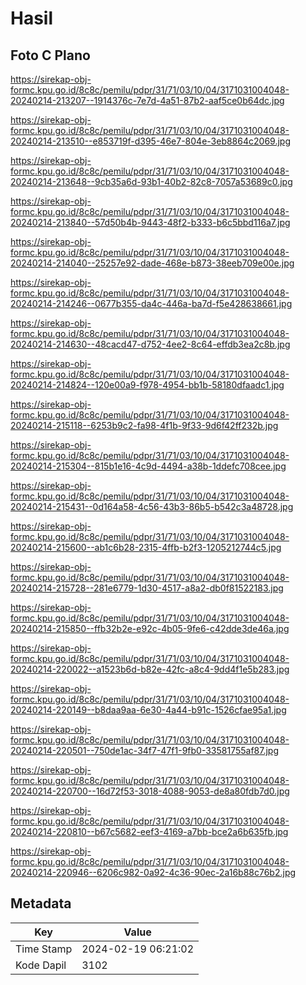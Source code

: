 # Hasil

## Foto C Plano

https://sirekap-obj-formc.kpu.go.id/8c8c/pemilu/pdpr/31/71/03/10/04/3171031004048-20240214-213207--1914376c-7e7d-4a51-87b2-aaf5ce0b64dc.jpg

https://sirekap-obj-formc.kpu.go.id/8c8c/pemilu/pdpr/31/71/03/10/04/3171031004048-20240214-213510--e853719f-d395-46e7-804e-3eb8864c2069.jpg

https://sirekap-obj-formc.kpu.go.id/8c8c/pemilu/pdpr/31/71/03/10/04/3171031004048-20240214-213648--9cb35a6d-93b1-40b2-82c8-7057a53689c0.jpg

https://sirekap-obj-formc.kpu.go.id/8c8c/pemilu/pdpr/31/71/03/10/04/3171031004048-20240214-213840--57d50b4b-9443-48f2-b333-b6c5bbd116a7.jpg

https://sirekap-obj-formc.kpu.go.id/8c8c/pemilu/pdpr/31/71/03/10/04/3171031004048-20240214-214040--25257e92-dade-468e-b873-38eeb709e00e.jpg

https://sirekap-obj-formc.kpu.go.id/8c8c/pemilu/pdpr/31/71/03/10/04/3171031004048-20240214-214246--0677b355-da4c-446a-ba7d-f5e428638661.jpg

https://sirekap-obj-formc.kpu.go.id/8c8c/pemilu/pdpr/31/71/03/10/04/3171031004048-20240214-214630--48cacd47-d752-4ee2-8c64-effdb3ea2c8b.jpg

https://sirekap-obj-formc.kpu.go.id/8c8c/pemilu/pdpr/31/71/03/10/04/3171031004048-20240214-214824--120e00a9-f978-4954-bb1b-58180dfaadc1.jpg

https://sirekap-obj-formc.kpu.go.id/8c8c/pemilu/pdpr/31/71/03/10/04/3171031004048-20240214-215118--6253b9c2-fa98-4f1b-9f33-9d6f42ff232b.jpg

https://sirekap-obj-formc.kpu.go.id/8c8c/pemilu/pdpr/31/71/03/10/04/3171031004048-20240214-215304--815b1e16-4c9d-4494-a38b-1ddefc708cee.jpg

https://sirekap-obj-formc.kpu.go.id/8c8c/pemilu/pdpr/31/71/03/10/04/3171031004048-20240214-215431--0d164a58-4c56-43b3-86b5-b542c3a48728.jpg

https://sirekap-obj-formc.kpu.go.id/8c8c/pemilu/pdpr/31/71/03/10/04/3171031004048-20240214-215600--ab1c6b28-2315-4ffb-b2f3-1205212744c5.jpg

https://sirekap-obj-formc.kpu.go.id/8c8c/pemilu/pdpr/31/71/03/10/04/3171031004048-20240214-215728--281e6779-1d30-4517-a8a2-db0f81522183.jpg

https://sirekap-obj-formc.kpu.go.id/8c8c/pemilu/pdpr/31/71/03/10/04/3171031004048-20240214-215850--ffb32b2e-e92c-4b05-9fe6-c42dde3de46a.jpg

https://sirekap-obj-formc.kpu.go.id/8c8c/pemilu/pdpr/31/71/03/10/04/3171031004048-20240214-220022--a1523b6d-b82e-42fc-a8c4-9dd4f1e5b283.jpg

https://sirekap-obj-formc.kpu.go.id/8c8c/pemilu/pdpr/31/71/03/10/04/3171031004048-20240214-220149--b8daa9aa-6e30-4a44-b91c-1526cfae95a1.jpg

https://sirekap-obj-formc.kpu.go.id/8c8c/pemilu/pdpr/31/71/03/10/04/3171031004048-20240214-220501--750de1ac-34f7-47f1-9fb0-33581755af87.jpg

https://sirekap-obj-formc.kpu.go.id/8c8c/pemilu/pdpr/31/71/03/10/04/3171031004048-20240214-220700--16d72f53-3018-4088-9053-de8a80fdb7d0.jpg

https://sirekap-obj-formc.kpu.go.id/8c8c/pemilu/pdpr/31/71/03/10/04/3171031004048-20240214-220810--b67c5682-eef3-4169-a7bb-bce2a6b635fb.jpg

https://sirekap-obj-formc.kpu.go.id/8c8c/pemilu/pdpr/31/71/03/10/04/3171031004048-20240214-220946--6206c982-0a92-4c36-90ec-2a16b88c76b2.jpg


## Metadata

| Key        | Value               |
| ---------- | ------------------- |
| Time Stamp | 2024-02-19 06:21:02 |
| Kode Dapil | 3102                |



